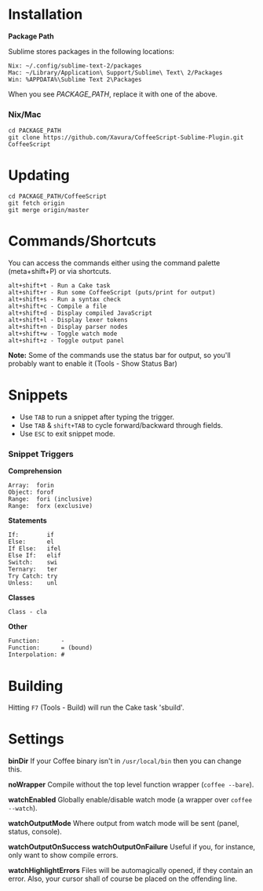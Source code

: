 # Installation

**Package Path**

Sublime stores packages in the following locations:

	Nix: ~/.config/sublime-text-2/packages
	Mac: ~/Library/Application\ Support/Sublime\ Text\ 2/Packages
	Win: %APPDATA%\Sublime Text 2\Packages

When you see *PACKAGE_PATH*, replace it with one of the above.

### Nix/Mac

	cd PACKAGE_PATH
	git clone https://github.com/Xavura/CoffeeScript-Sublime-Plugin.git CoffeeScript


# Updating

	cd PACKAGE_PATH/CoffeeScript
	git fetch origin
	git merge origin/master

# Commands/Shortcuts

You can access the commands either using the command palette (meta+shift+P) or via shortcuts.

	alt+shift+t - Run a Cake task
	alt+shift+r - Run some CoffeeScript (puts/print for output)
	alt+shift+s - Run a syntax check
	alt+shift+c - Compile a file
	alt+shift+d - Display compiled JavaScript
	alt+shift+l - Display lexer tokens
	alt+shift+n - Display parser nodes
	alt+shift+w - Toggle watch mode
	alt+shift+z - Toggle output panel

**Note:** Some of the commands use the status bar for output, so you'll probably want to enable it (Tools - Show Status Bar)

# Snippets

- Use `TAB` to run a snippet after typing the trigger.
- Use `TAB` & `shift+TAB` to cycle forward/backward through fields.
- Use `ESC` to exit snippet mode.

### Snippet Triggers

**Comprehension**

	Array:  forin
	Object: forof
	Range:  fori (inclusive)
	Range:  forx (exclusive)

**Statements**

	If:        if
	Else:      el
	If Else:   ifel
	Else If:   elif
	Switch:    swi
	Ternary:   ter
	Try Catch: try
	Unless:    unl

**Classes**

	Class - cla

**Other**

	Function:      -
	Function:      = (bound)
	Interpolation: #

# Building

Hitting `F7` (Tools - Build) will run the Cake task 'sbuild'.

# Settings

**binDir**
If your Coffee binary isn't in `/usr/local/bin` then you can change this.

**noWrapper**
Compile without the top level function wrapper (`coffee --bare`).

**watchEnabled**
Globally enable/disable watch mode (a wrapper over `coffee --watch`).

**watchOutputMode**
Where output from watch mode will be sent (panel, status, console).

**watchOutputOnSuccess
watchOutputOnFailure**
Useful if you, for instance, only want to show compile errors.

**watchHighlightErrors**
Files will be automagically opened, if they contain an error. Also, your cursor shall of course be placed on the offending line.
